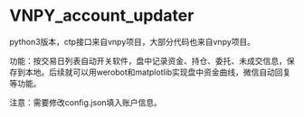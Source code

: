 # VNPY_account_updater
python3版本，ctp接口来自vnpy项目，大部分代码也来自vnpy项目。

功能：按交易日列表自动开关软件，盘中记录资金、持仓、委托、未成交信息，保存到本地。后续就可以用werobot和matplotlib实现盘中资金曲线，微信自动回复等功能。

注意：需要修改config.json填入账户信息。
